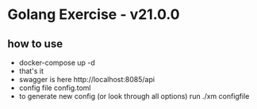 # Golang Exercise - v21.0.0

## how to use
- docker-compose up -d
- that's it 
- swagger is here http://localhost:8085/api
- config file config.toml
- to generate new config (or look through all options) run ./xm configfile
